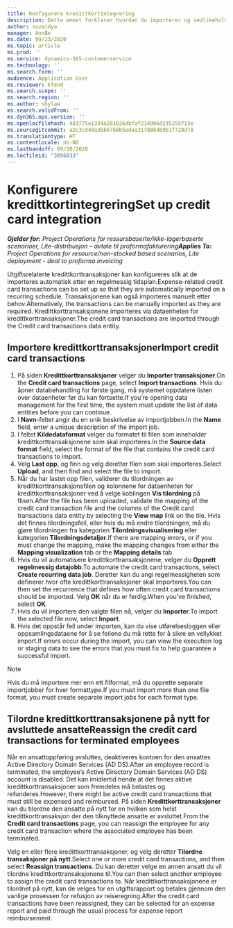 ```yaml
---
title: Konfigurere kredittkortintegrering
description: Dette emnet forklarer hvordan du importerer og vedlikeholder utgiftsrelaterte kredittkorttransaksjoner.
author: suvaidya
manager: AnnBe
ms.date: 09/23/2020
ms.topic: article
ms.prod: ''
ms.service: dynamics-365-customerservice
ms.technology: ''
ms.search.form: ''
audience: Application User
ms.reviewer: kfend
ms.search.scope: ''
ms.search.region: ''
ms.author: shylaw
ms.search.validFrom: ''
ms.dyn365.ops.version: ''
ms.openlocfilehash: 483775e1334a281026dbfaf214d06d235255f13e
ms.sourcegitcommit: a2c3cd49a3b667b8b5edaa31788b4b9b1f728d78
ms.translationtype: HT
ms.contentlocale: nb-NO
ms.lasthandoff: 09/28/2020
ms.locfileid: "3896833"
---
```

# <a name="set-up-credit-card-integration"></a><span data-ttu-id="4bbc3-103">Konfigurere kredittkortintegrering</span><span class="sxs-lookup"><span data-stu-id="4bbc3-103">Set up credit card integration</span></span>

<span data-ttu-id="4bbc3-104">_**Gjelder for:** Project Operations for ressursbaserte/ikke-lagerbaserte scenarioer, Lite-distribusjon – avtale til proformafakturering_</span><span class="sxs-lookup"><span data-stu-id="4bbc3-104">_**Applies To:** Project Operations for resource/non-stocked based scenarios, Lite deployment - deal to proforma invoicing_</span></span>

<span data-ttu-id="4bbc3-105">Utgiftsrelaterte kredittkorttransaksjoner kan konfigureres slik at de importeres automatisk etter en regelmessig tidsplan.</span><span class="sxs-lookup"><span data-stu-id="4bbc3-105">Expense-related credit card transactions can be set up so that they are automatically imported on a recurring schedule.</span></span> <span data-ttu-id="4bbc3-106">Transaksjonene kan også importeres manuelt etter behov.</span><span class="sxs-lookup"><span data-stu-id="4bbc3-106">Alternatively, the transactions can be manually imported as they are required.</span></span> <span data-ttu-id="4bbc3-107">Kredittkorttransaksjonene importeres via dataenheten for kredittkorttransaksjoner.</span><span class="sxs-lookup"><span data-stu-id="4bbc3-107">The credit card transactions are imported through the Credit card transactions data entity.</span></span>

## <a name="import-credit-card-transactions"></a><span data-ttu-id="4bbc3-108">Importere kredittkorttransaksjoner</span><span class="sxs-lookup"><span data-stu-id="4bbc3-108">Import credit card transactions</span></span>

1. <span data-ttu-id="4bbc3-109">På siden **Kredittkorttransaksjoner** velger du **Importer transaksjoner**.</span><span class="sxs-lookup"><span data-stu-id="4bbc3-109">On the **Credit card transactions** page, select **Import transactions**.</span></span> <span data-ttu-id="4bbc3-110">Hvis du åpner databehandling for første gang, må systemet oppdatere listen over dataenheter før du kan fortsette.</span><span class="sxs-lookup"><span data-stu-id="4bbc3-110">If you’re opening data management for the first time, the system must update the list of data entities before you can continue.</span></span>
2. <span data-ttu-id="4bbc3-111">I **Navn**-feltet angir du en unik beskrivelse av importjobben.</span><span class="sxs-lookup"><span data-stu-id="4bbc3-111">In the **Name** field, enter a unique description of the import job.</span></span>
3. <span data-ttu-id="4bbc3-112">I feltet **Kildedataformat** velger du formatet til filen som inneholder kredittkorttransaksjonene som skal importeres.</span><span class="sxs-lookup"><span data-stu-id="4bbc3-112">In the **Source data format** field, select the format of the file that contains the credit card transactions to import.</span></span>
4. <span data-ttu-id="4bbc3-113">Velg **Last opp**, og finn og velg deretter filen som skal importeres.</span><span class="sxs-lookup"><span data-stu-id="4bbc3-113">Select **Upload**, and then find and select the file to import.</span></span>
5. <span data-ttu-id="4bbc3-114">Når du har lastet opp filen, validerer du tilordningen av kredittkorttransaksjonsfilen og kolonnene for dataenheten for kredittkorttransaksjoner ved å velge koblingen **Vis tilordning** på flisen.</span><span class="sxs-lookup"><span data-stu-id="4bbc3-114">After the file has been uploaded, validate the mapping of the credit card transaction file and the columns of the Credit card transactions data entity by selecting the **View map** link on the tile.</span></span> <span data-ttu-id="4bbc3-115">Hvis det finnes tilordningsfeil, eller hvis du må endre tilordningen, må du gjøre tilordningen fra kategorien **Tilordningsvisualisering** eller kategorien **Tilordningsdetaljer**.</span><span class="sxs-lookup"><span data-stu-id="4bbc3-115">If there are mapping errors, or if you must change the mapping, make the mapping changes from either the **Mapping visualization** tab or the **Mapping details** tab.</span></span>
6. <span data-ttu-id="4bbc3-116">Hvis du vil automatisere kredittkorttransaksjonene, velger du **Opprett regelmessig datajobb**.</span><span class="sxs-lookup"><span data-stu-id="4bbc3-116">To automate the credit card transactions, select **Create recurring data job**.</span></span> <span data-ttu-id="4bbc3-117">Deretter kan du angi regelmessigheten som definerer hvor ofte kredittkorttransaksjoner skal importeres.</span><span class="sxs-lookup"><span data-stu-id="4bbc3-117">You can then set the recurrence that defines how often credit card transactions should be imported.</span></span> <span data-ttu-id="4bbc3-118">Velg **OK** når du er ferdig.</span><span class="sxs-lookup"><span data-stu-id="4bbc3-118">When you’ve finished, select **OK**.</span></span>
7. <span data-ttu-id="4bbc3-119">Hvis du vil importere den valgte filen nå, velger du **Importer**.</span><span class="sxs-lookup"><span data-stu-id="4bbc3-119">To import the selected file now, select **Import**.</span></span>
8. <span data-ttu-id="4bbc3-120">Hvis det oppstår feil under importen, kan du vise utførelsesloggen eller oppsamlingsdataene for å se feilene du må rette for å sikre en vellykket import.</span><span class="sxs-lookup"><span data-stu-id="4bbc3-120">If errors occur during the import, you can view the execution log or staging data to see the errors that you must fix to help guarantee a successful import.</span></span>

> [!NOTE]
> <span data-ttu-id="4bbc3-121">Hvis du må importere mer enn ett filformat, må du opprette separate importjobber for hver formattype.</span><span class="sxs-lookup"><span data-stu-id="4bbc3-121">If you must import more than one file format, you must create separate import jobs for each format type.</span></span>

## <a name="reassign-the-credit-card-transactions-for-terminated-employees"></a><span data-ttu-id="4bbc3-122">Tilordne kredittkorttransaksjonene på nytt for avsluttede ansatte</span><span class="sxs-lookup"><span data-stu-id="4bbc3-122">Reassign the credit card transactions for terminated employees</span></span>

<span data-ttu-id="4bbc3-123">Når en ansattoppføring avsluttes, deaktiveres kontoen for den ansattes Active Directory Domain Services (AD DS).</span><span class="sxs-lookup"><span data-stu-id="4bbc3-123">After an employee record is terminated, the employee’s Active Directory Domain Services (AD DS) account is disabled.</span></span> <span data-ttu-id="4bbc3-124">Det kan imidlertid hende at det finnes aktive kredittkorttransaksjoner som fremdeles må belastes og refunderes.</span><span class="sxs-lookup"><span data-stu-id="4bbc3-124">However, there might be active credit card transactions that must still be expensed and reimbursed.</span></span> <span data-ttu-id="4bbc3-125">På siden **Kredittkorttransaksjoner** kan du tilordne den ansatte på nytt for en hvilken som helst kredittkorttransaksjon der den tilknyttede ansatte er avsluttet.</span><span class="sxs-lookup"><span data-stu-id="4bbc3-125">From the **Credit card transactions** page, you can reassign the employee for any credit card transaction where the associated employee has been terminated.</span></span>

<span data-ttu-id="4bbc3-126">Velg en eller flere kredittkorttransaksjoner, og velg deretter **Tilordne transaksjoner på nytt**.</span><span class="sxs-lookup"><span data-stu-id="4bbc3-126">Select one or more credit card transactions, and then select **Reassign transactions**.</span></span> <span data-ttu-id="4bbc3-127">Du kan deretter velge en annen ansatt du vil tilordne kredittkorttransaksjonene til.</span><span class="sxs-lookup"><span data-stu-id="4bbc3-127">You can then select another employee to assign the credit card transactions to.</span></span> <span data-ttu-id="4bbc3-128">Når kredittkorttransaksjonene er tilordnet på nytt, kan de velges for en utgiftsrapport og betales gjennom den vanlige prosessen for refusjon av reiseregning.</span><span class="sxs-lookup"><span data-stu-id="4bbc3-128">After the credit card transactions have been reassigned, they can be selected for an expense report and paid through the usual process for expense report reimbursement.</span></span>
